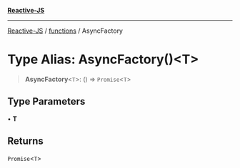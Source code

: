 [**Reactive-JS**](../../README.md)

***

[Reactive-JS](../../README.md) / [functions](../README.md) / AsyncFactory

# Type Alias: AsyncFactory()\<T\>

> **AsyncFactory**\<`T`\>: () => `Promise`\<`T`\>

## Type Parameters

• **T**

## Returns

`Promise`\<`T`\>
